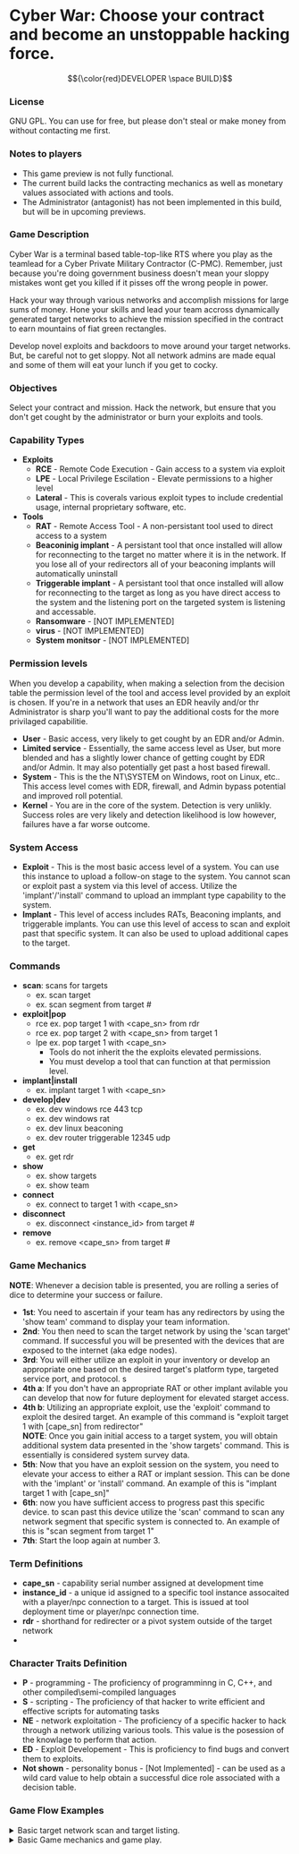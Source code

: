 # Cyber War: Choose your contract and become an unstoppable hacking force.

$${\color{red}DEVELOPER \space BUILD}$$

### License
GNU GPL. You can use for free, but please don't steal or make money from without contacting me first.

### Notes to players
- This game preview is not fully functional.
- The current build lacks the contracting mechanics as well as monetary values associated with actions and tools.
- The Administrator (antagonist) has not been implemented in this build, but will be in upcoming previews. 

### Game Description
Cyber War is a terminal based table-top-like RTS where you play as the teamlead for a Cyber Private Military Contractor (C-PMC). Remember, just because you're doing government business doesn't mean your sloppy mistakes wont get you killed if it pisses off the wrong people in power.

Hack your way through various networks and accomplish missions for large sums of money. Hone your skills and lead your team accross dynamically generated target networks to achieve the mission specified in the contract to earn mountains of fiat green rectangles. 

Develop novel exploits and backdoors to move around your target networks. But, be careful not to get sloppy. Not all network admins are made equal and some of them will eat your lunch if you get to cocky. 

### Objectives
Select your contract and mission. Hack the network, but ensure that you don't get cought by the administrator or burn your exploits and tools. 

### Capability Types
- __Exploits__
  - __RCE__ - Remote Code Execution - Gain access to a system via exploit
  - __LPE__ - Local Privilege Escilation - Elevate permissions to a higher level
  - __Lateral__ - This is coverals various exploit types to include credential usage, internal proprietary software, etc.
- __Tools__
  - __RAT__ - Remote Access Tool - A non-persistant tool used to direct access to a system
  - __Beaconinig implant__ - A persistant tool that once installed will allow for reconnecting to the target no matter where it is in the network. If you lose all of your redirectors all of your beaconing implants will automatically uninstall
  - __Triggerable implant__ - A persistant tool that once installed will allow for reconnecting to the target as long as you have direct access to the system and the listening port on the targeted system is listening and accessable. 
  - __Ransomware__ - [NOT IMPLEMENTED]
  - __virus__ - [NOT IMPLEMENTED]
  - __System monitsor__ - [NOT IMPLEMENTED]

### Permission levels
When you develop a capability, when making a selection from the decision table the permission level of the tool and access level provided by an exploit is chosen. If you're in a network that uses an EDR heavily and/or thr Administrator is sharp you'll want to pay the additional costs for the more privilaged capabilitie.
  - __User__ - Basic access, very likely to get cought by an EDR and/or Admin.  
  - __Limited service__ - Essentially, the same access level as User, but more blended and has a slightly lower chance of getting cought by EDR and/or Admin. It may also potentially get past a host based firewall.
  - __System__ - This is the the NT\SYSTEM on Windows, root on Linux, etc.. This access level comes with EDR, firewall, and Admin bypass potential and improved roll potential. 
  - __Kernel__ - You are in the core of the system. Detection is very unlikly. Success roles are very likely and detection likelihood is low however, failures have a far worse outcome. 

### System Access
- __Exploit__ - This is the most basic access level of a system. You can use this instance to upload a follow-on stage to the system. You cannot scan or exploit past a system via this level of access. Utilize the 'implant'/'install' command to upload an immplant type capability to the system.
- __Implant__ - This level of access includes RATs, Beaconing implants, and triggerable implants. You can use this level of access to scan and exploit past that specific system. It can also be used to upload additional capes to the target.

### Commands
- __scan__: scans for targets
	- ex. scan target
	- ex. scan segment from target #
- __exploit|pop__
	- rce ex. pop target 1 with <cape_sn> from rdr
	- rce ex. pop target 2 with <cape_sn> from target 1
    - lpe ex. pop target 1 with <cape_sn>
      - Tools do not inherit the the exploits elevated permissions. 
      - You must develop a tool that can function at that permission level.
- __implant|install__
	- ex. implant target 1 with <cape_sn>
- __develop|dev__
	- ex. dev windows rce 443 tcp
	- ex. dev windows rat
	- ex. dev linux beaconing
	- ex. dev router triggerable 12345 udp
- __get__
	- ex. get rdr
- __show__
	- ex. show targets
	- ex. show team
- __connect__
    - ex. connect to target 1 with <cape_sn>
- __disconnect__
    - ex. disconnect <instance_id> from target #
- __remove__
  - ex. remove <cape_sn> from target #
    
### Game Mechanics
__NOTE__: Whenever a decision table is presented, you are rolling a series of dice to determine your success or failure.
- __1st__: You need to ascertain if your team has any redirectors by using the 'show team' command to display your team information.
- __2nd__: You then need to scan the target network by using the 'scan target' command. If successful you will be presented with the devices that are exposed to the internet (aka edge nodes).
- __3rd__: You will either utilize an exploit in your inventory or develop an appropriate one based on the desired target's platform type, targeted service port, and protocol. s
- __4th a__: If you don't have an appropriate RAT or other implant avilable you can develop that now for future deployment for elevated starget access.
- __4th b__: Utilizing an appropriate exploit, use the 'exploit' command to exploit the desired target. An example of this command is "exploit target 1 with [cape_sn] from redirector"\
__NOTE__: Once you gain initial access to a target system, you will obtain additional system data presented in the 'show targets' command. This is essentially is considered system survey data.
- __5th__: Now that you have an exploit session on the system, you need to elevate your access to either a RAT or implant session. This can be done with the 'implant' or 'install' command. An example of this is "implant target 1 with [cape_sn]"
- __6th__: now you have sufficient access to progress past this specific device. to scan past this device utilize the 'scan' command to scan any network segment that specific system is connected to. An example of this is "scan segment from target 1"
- __7th__: Start the loop again at number 3.


### Term Definitions
- __cape_sn__ - capability serial number assigned at development time
- __instance_id__ - a unique id assigned to a specific tool instance assocaited with a player/npc connection to a target. This is issued at tool deployment time or player/npc connection time.
- __rdr__ - shorthand for redirecter or a pivot system outside of the target network
- 


### Character Traits Definition
- __P__ - programming - The proficiency of programminng in C, C++, and other compiled\semi-compiled languages
- __S__ - scripting - The proficiency of that hacker to write efficient and effective scripts for automating tasks
- __NE__ - network exploitation - The proficiency of a specific hacker to hack through a network utilizing various tools. This value is the posession of the knowlage to perform that action.
- __ED__ - Exploit Developement - This is proficiency to find bugs and convert them to exploits.
- __Not shown__ - personality bonus - [Not Implemented] - can be used as a wild card value to help obtain a successful dice role associated with a decision table. 

### Game Flow Examples
<details>
<summary> Basic target network scan and target listing. </summary>

```
[TheMalteseSailor] > show team

\\\\\\\\\\\\\\\\\\\\\\\\\\\\\\\\\\\\\\\\\\
        \\\\\\\ TEAM DETAILS \\\\\\\
\\\\\\\\\\\\\\\\\\\\\\\\\\\\\\\\\\\\\\\\\\
-- Team Details:
        \___ Redirector Count: 1
        \___ Team Members:
        -- Name: TheMalteseSailor
          \___ Burned Out: False
          \___ Task Timer: 0m0s
          \___ P: 1, S: 3, NE: 1, ED: 2, PER: 1
            \___ Targets:
            \___ Capabilities:
                 \___ Tools: {'type': 'tool', 'name': '553217', 'sub_type': 'system_monitor', 'port': None, 'platform_type': 'firewall', 'burned': False, 'permissions': 'system'}
                 \___ Exploits: {'type': 'exploit', 'name': '135016', 'sub_type': 'lpe', 'port': None, 'platform_type': 'linux', 'burned': False, 'permissions': 'kernel'}
        -- Name: test1
          \___ Burned Out: False
          \___ Task Timer: 0m0s
          \___ P: 3, S: 4, NE: 1, ED: 1, PER: 4
            \___ Targets:
            \___ Capabilities:
                 \___ Tools: {'type': 'tool', 'name': '568861', 'sub_type': 'system_monitor', 'port': None, 'platform_type': 'windows', 'burned': True, 'permissions': 'kernel'}
        -- Name: test5
          \___ Burned Out: False
          \___ Task Timer: 0m0s
          \___ P: 4, S: 4, NE: 2, ED: 4, PER: 1
            \___ Targets:
            \___ Capabilities:
                 \___ Exploits: {'type': 'exploit', 'name': '244752', 'sub_type': 'lateral', 'port': None, 'platform_type': 'firewall', 'burned': False, 'permissions': 'limited service'}
        -- Name: test2
          \___ Burned Out: False
          \___ Task Timer: 0m0s
          \___ P: 4, S: 1, NE: 4, ED: 3, PER: 3
            \___ Targets:
            \___ Capabilities:
                 \___ Exploits: {'type': 'exploit', 'name': '357310', 'sub_type': 'rce', 'port': (443, 'TCP'), 'platform_type': 'linux', 'burned': False, 'permissions': 'limited service'}
\\\\\\\\\\\\\\\\\\\\\\\\\\\\\\\\\\\\\\\\\\
        ///////      END     ///////
\\\\\\\\\\\\\\\\\\\\\\\\\\\\\\\\\\\\\\\\\\

[TheMalteseSailor] > scan target
[DEBUG] cmd:

[+] Option 1
 -- Definition:
     \__ Use aggressive nmap scan against all ports of the target's externally facing systems.
 -- Skill Requirements:
     \__ exploit development: 0
     \__ network exploitation: 1
     \__ programming: 0
     \__ scripting: 1
 -- Failure Cost: 2
 -- Chance: Requires 5+ of D20
 -- Bonus Chance: (0, 0)
 -- Failure state: ('failure_state', False)

[+] Option 2
 -- Definition:
     \__ A slower, but still broad scan of the target's externally facing systems.
 -- Skill Requirements:
     \__ exploit development: 0
     \__ network exploitation: 2
     \__ programming: 0
     \__ scripting: 1
 -- Failure Cost: 3
 -- Chance: Requires 8+ of D20
 -- Bonus Chance: (10, 11)
 -- Failure state: ('failure_state', False)
[TheMalteseSailor] [cancel|#] choice? 1
[DEBUG] decison: 1
[Narrator] Dice roll Succeded.
    \__ Needed: 5 on a D20
    \__ Your Roll: 19

[DEBUG] Calling background task worker thread from success status.
[DEBUG] Inside background task worker thread.
final_decision_struct['time cost']: 2
[ ] 1 second(s) remaining for TheMalteseSailor.
[TheMalteseSailor] > show targets
---------------------------------------------------------------------
 Target: target 1, Access: False, OS: linux
    Visible Ports: [(69, 'TCP'), (25, 'TCP')]
    Edge Node: True, Pri Net Seg: 1
    Capes Deployed to target.
       TYPE        | CAPE_SN | BURNED | PERMISSIONS | PRESENT | INSTANCE_ID | SRC_INSTANCE_ID
---------------------------------------------------------------------
---------------------------------------------------------------------
 Target: target 2, Access: False, OS: firewall
    Visible Ports: [(22, 'TCP')]
    Edge Node: True, Pri Net Seg: 1
    Capes Deployed to target.
       TYPE        | CAPE_SN | BURNED | PERMISSIONS | PRESENT | INSTANCE_ID | SRC_INSTANCE_ID
---------------------------------------------------------------------
---------------------------------------------------------------------
 Target: target 3, Access: False, OS: firewall
    Visible Ports: [(443, 'TCP')]
    Edge Node: True, Pri Net Seg: 1
    Capes Deployed to target.
       TYPE        | CAPE_SN | BURNED | PERMISSIONS | PRESENT | INSTANCE_ID | SRC_INSTANCE_ID
---------------------------------------------------------------------
---------------------------------------------------------------------
 Target: target 4, Access: False, OS: router
    Visible Ports: [(22, 'TCP')]
    Edge Node: True, Pri Net Seg: 2
    Capes Deployed to target.
       TYPE        | CAPE_SN | BURNED | PERMISSIONS | PRESENT | INSTANCE_ID | SRC_INSTANCE_ID
---------------------------------------------------------------------
[TheMalteseSailor] >
```
</details>


<details>
<summary>Basic Game mechanics and game play.</summary>

```

________/\\\\\\\\\________________/\\\_____________________________________
 _____/\\\////////________________\/\\\_____________________________________
  ___/\\\/______________/\\\__/\\\_\/\\\_____________________________________
   __/\\\_______________\//\\\/\\\__\/\\\____________/\\\\\\\\___/\\/\\\\\\\__
    _\/\\\________________\//\\\\\___\/\\\\\\\\\____/\\\/////\\\_\/\\\/////\\\_
     _\//\\\________________\//\\\____\/\\\////\\\__/\\\\\\\\\\\__\/\\\___\///__
      __\///\\\___________/\\_/\\\_____\/\\\__\/\\\_\//\\///////___\/\\\_________
       ____\////\\\\\\\\\_\//\\\\/______\/\\\\\\\\\___\//\\\\\\\\\\_\/\\\_________
        _______\/////////___\////________\/////////_____\//////////__\///__________
 ________________________________/\\\______________/\\\______________________________
  _______________________________\/\\\_____________\/\\\______________________________
   _______________________________\/\\\_____________\/\\\______________________________
    _______________________________\//\\\____/\\\____/\\\___/\\\\\\\\\_____/\\/\\\\\\\__
     ________________________________\//\\\__/\\\\\__/\\\___\////////\\\___\/\\\/////\\\_
      _________________________________\//\\\/\\\/\\\/\\\______/\\\\\\\\\\__\/\\\___\///__
       __________________________________\//\\\\\\//\\\\\______/\\\/////\\\__\/\\\_________
        ___________________________________\//\\\__\//\\\______\//\\\\\\\\/\\_\/\\\_________
         ____________________________________\///____\///________\////////\//__\///__________


        A game to LARP as a Digital PMC..
                By TheMalteseSailor


        Build your team! Accept your mission!

[-] Choose 3 hackers to be on your team.
==============================================
=============== TEAM SELECTION ===============
-----------------------------------------------------------------------------------
Option Number: 1
Name: test7
    \__Skill Levels:
        \__Programming: 3
        \__Scripting: 4
        \__Network Exploitation: 2
        \__Exploit Development: 1
        \__Personnality Bonus: 1
    \___ Capabilities:
         \___ Tools:     TYPE  | SUBTYPE        | CAPE_SN | PORT             | PLATFORM | BURNED | PERMISSINOS
                   \___  tool  | system_monitor | 230227  | None             | firewall | False  | user
-----------------------------------------------------------------------------------
Option Number: 2
Name: test5
    \__Skill Levels:
        \__Programming: 1
        \__Scripting: 4
        \__Network Exploitation: 1
        \__Exploit Development: 3
        \__Personnality Bonus: 4
    \___ Capabilities:
         \___ Exploits: TYPE   | SUBTYPE        | CAPE_SN | PORT             | PLATFORM | BURNED | PERMISSIONS
                  \___ exploit | rce            | 004672  | (445, 'TCP')     | windows  | False  | system
                  \___ exploit | lateral        | 718036  | None             | windows  | False  | system
-----------------------------------------------------------------------------------
Option Number: 3
Name: test4
    \__Skill Levels:
        \__Programming: 4
        \__Scripting: 3
        \__Network Exploitation: 1
        \__Exploit Development: 2
        \__Personnality Bonus: 1
    \___ Capabilities:
         \___ Tools:     TYPE  | SUBTYPE        | CAPE_SN | PORT             | PLATFORM | BURNED | PERMISSINOS
                   \___  tool  | trojan         | 682283  | None             | router   | False  | kernel
                   \___  tool  | virus          | 358203  | None             | router   | False  | limited service
-----------------------------------------------------------------------------------
Option Number: 4
Name: test9
    \__Skill Levels:
        \__Programming: 4
        \__Scripting: 4
        \__Network Exploitation: 2
        \__Exploit Development: 4
        \__Personnality Bonus: 3
    \___ Capabilities:
         \___ Exploits: TYPE   | SUBTYPE        | CAPE_SN | PORT             | PLATFORM | BURNED | PERMISSIONS
                  \___ exploit | lpe            | 117380  | None             | linux    | True   | user
                  \___ exploit | lateral        | 816752  | None             | router   | False  | limited service
-----------------------------------------------------------------------------------
Option Number: 5
Name: test1
    \__Skill Levels:
        \__Programming: 2
        \__Scripting: 3
        \__Network Exploitation: 4
        \__Exploit Development: 2
        \__Personnality Bonus: 4
    \___ Capabilities:
         \___ Exploits: TYPE   | SUBTYPE        | CAPE_SN | PORT             | PLATFORM | BURNED | PERMISSIONS
                  \___ exploit | lpe            | 108022  | None             | router   | False  | system
                  \___ exploit | rce            | 218866  | (443, 'TCP')     | linux    | False  | system
-----------------------------------------------------------------------------------
Option Number: 6
Name: test8
    \__Skill Levels:
        \__Programming: 1
        \__Scripting: 3
        \__Network Exploitation: 3
        \__Exploit Development: 4
        \__Personnality Bonus: 4
    \___ Capabilities:
         \___ Tools:     TYPE  | SUBTYPE        | CAPE_SN | PORT             | PLATFORM | BURNED | PERMISSINOS
                   \___  tool  | keylogger      | 734468  | None             | router   | False  | limited service
         \____________________________________________________________________________________________________
                                                                                                              \
         \___ Exploits: TYPE   | SUBTYPE        | CAPE_SN | PORT             | PLATFORM | BURNED | PERMISSIONS
                  \___ exploit | lpe            | 707182  | None             | router   | False  | kernel
==============================================
[?] Make your NPC selections by providing the NPC's 'Option Number'.
[?] NPC1 selection? 1
[?] NPC2 selection? 2
[?] NPC3 selection? 3
[ ] You've chosen to make you team with: test7, test5, and test4.
[?] What size network? [Small|Medium|Large|Huge]small

[TheMalteseSailor] > show team

\\\\\\\\\\\\\\\\\\\\\\\\\\\\\\\\\\\\\\\\\\
        \\\\\\\ TEAM DETAILS \\\\\\\
\\\\\\\\\\\\\\\\\\\\\\\\\\\\\\\\\\\\\\\\\\
-- Team Details:
        \___ Redirector Count: 0
        \___ Team Members:
        -- Name: TheMalteseSailor
          \___ Burned Out: False
          \___ Task Timer: 0m0s
          \___ P: 3, S: 1, NE: 1, ED: 3, PER: 3
            \___ Targets:
            \___ Capabilities:
                 \___ Tools:     TYPE  | SUBTYPE        | CAPE_SN | PORT             | PLATFORM | BURNED | PERMISSINOS
                           \___  tool  | trojan         | 524021  | None             | router   | False  | kernel
                           \___  tool  | keylogger      | 351355  | None             | windows  | False  | user
        -- Name: test7
          \___ Burned Out: False
          \___ Task Timer: 0m0s
          \___ P: 3, S: 4, NE: 2, ED: 1, PER: 1
            \___ Targets:
            \___ Capabilities:
                 \___ Tools:     TYPE  | SUBTYPE        | CAPE_SN | PORT             | PLATFORM | BURNED | PERMISSINOS
                           \___  tool  | system_monitor | 230227  | None             | firewall | False  | user
        -- Name: test5
          \___ Burned Out: False
          \___ Task Timer: 0m0s
          \___ P: 1, S: 4, NE: 1, ED: 3, PER: 4
            \___ Targets:
            \___ Capabilities:
                 \___ Exploits: TYPE   | SUBTYPE        | CAPE_SN | PORT             | PLATFORM | BURNED | PERMISSIONS
                          \___ exploit | rce            | 004672  | (445, 'TCP')     | windows  | False  | system
                          \___ exploit | lateral        | 718036  | None             | windows  | False  | system
        -- Name: test4
          \___ Burned Out: False
          \___ Task Timer: 0m0s
          \___ P: 4, S: 3, NE: 1, ED: 2, PER: 1
            \___ Targets:
            \___ Capabilities:
                 \___ Tools:     TYPE  | SUBTYPE        | CAPE_SN | PORT             | PLATFORM | BURNED | PERMISSINOS
                           \___  tool  | trojan         | 682283  | None             | router   | False  | kernel
                           \___  tool  | virus          | 358203  | None             | router   | False  | limited service
\\\\\\\\\\\\\\\\\\\\\\\\\\\\\\\\\\\\\\\\\\
        ///////      END     ///////
\\\\\\\\\\\\\\\\\\\\\\\\\\\\\\\\\\\\\\\\\\

[TheMalteseSailor] > get rdr
[DEBUG] cmd: ['rdr']

[+] Option 1
 -- Definition:
     \__ Use a wellknown VPS service with gift card.
 -- Skill Requirements:
     \__ exploit development: 0
     \__ network exploitation: 1
     \__ programming: 0
     \__ scripting: 1
 -- Failure Cost: 2
 -- Chance: Requires 2+ of D20
 -- Bonus Chance: (0, 0)
 -- Failure state: ('failure_state', False)

[+] Option 2
 -- Definition:
     \__ Use a less known, but kinda sketchy VPS provider. Has chance for more than one redirector acquired.
 -- Skill Requirements:
     \__ exploit development: 0
     \__ network exploitation: 2
     \__ programming: 0
     \__ scripting: 1
 -- Failure Cost: 2
 -- Chance: Requires 0+ of D0
 -- Bonus Chance: (10, 5)
 -- Failure state: ('failure_state', False)

[+] Option 3
 -- Definition:
     \__ Use tumbled bitcoin to purchase reputable normie VPS.
 -- Skill Requirements:
     \__ exploit development: 0
     \__ network exploitation: 2
     \__ programming: 0
     \__ scripting: 2
 -- Failure Cost: 2
 -- Chance: Requires 8+ of D20
 -- Bonus Chance: (15, 11)
 -- Failure state: ('failure_state', False)

[+] Option 4
 -- Definition:
     \__ Purchase verified anonymous VPS with Monero. Has chance to aquire more than one redirector.
 -- Skill Requirements:
     \__ exploit development: 0
     \__ network exploitation: 3
     \__ programming: 0
     \__ scripting: 2
 -- Failure Cost: 2
 -- Chance: Requires 10+ of D20
 -- Bonus Chance: (10, 9)
 -- Failure state: ('failure_state', False)
[TheMalteseSailor] [cancel|#] choice? 1
[DEBUG] decison: 1
[Narrator] Dice roll Succeded.
    \__ Needed: 2 on a D20
    \__ Your Roll: 3

[DEBUG] Calling background task worker thread from success status.
[DEBUG] Inside background task worker thread.
final_decision_struct['time cost']: 2
[ ] 1 second(s) remaining for TheMalteseSailor.
[TheMalteseSailor] > scan target
[DEBUG] cmd:

[+] Option 1
 -- Definition:
     \__ Use aggressive nmap scan against all ports of the target's externally facing systems.
 -- Skill Requirements:
     \__ exploit development: 0
     \__ network exploitation: 1
     \__ programming: 0
     \__ scripting: 1
 -- Failure Cost: 2
 -- Chance: Requires 5+ of D20
 -- Bonus Chance: (0, 0)
 -- Failure state: ('failure_state', False)

[+] Option 2
 -- Definition:
     \__ A slower, but still broad scan of the target's externally facing systems.
 -- Skill Requirements:
     \__ exploit development: 0
     \__ network exploitation: 2
     \__ programming: 0
     \__ scripting: 1
 -- Failure Cost: 3
 -- Chance: Requires 8+ of D20
 -- Bonus Chance: (10, 8)
 -- Failure state: ('failure_state', False)
[TheMalteseSailor] [cancel|#] choice? 1
[DEBUG] decison: 1
[Narrator] Failed dice roll for initial success.
    \__ Needed: 5 on a D20
    \__ Your Roll: 2
[Narrator] No valid option or tasking commmand supplied.
[DEBUG] Calling background task worker thread from failure status.
[DEBUG] Inside background task worker thread.
final_decision_struct['time cost']: 2
[ ] 1 second(s) remaining for TheMalteseSailor.
[TheMalteseSailor] > scan target
[DEBUG] cmd:

[+] Option 1
 -- Definition:
     \__ Use aggressive nmap scan against all ports of the target's externally facing systems.
 -- Skill Requirements:
     \__ exploit development: 0
     \__ network exploitation: 1
     \__ programming: 0
     \__ scripting: 1
 -- Failure Cost: 2
 -- Chance: Requires 5+ of D20
 -- Bonus Chance: (0, 0)
 -- Failure state: ('failure_state', False)

[+] Option 2
 -- Definition:
     \__ A slower, but still broad scan of the target's externally facing systems.
 -- Skill Requirements:
     \__ exploit development: 0
     \__ network exploitation: 2
     \__ programming: 0
     \__ scripting: 1
 -- Failure Cost: 3
 -- Chance: Requires 8+ of D20
 -- Bonus Chance: (10, 2)
 -- Failure state: ('failure_state', False)
[TheMalteseSailor] [cancel|#] choice? 1
[DEBUG] decison: 1
[Narrator] Failed dice roll for initial success.
    \__ Needed: 5 on a D20
    \__ Your Roll: 3
[Narrator] No valid option or tasking commmand supplied.
[DEBUG] Calling background task worker thread from failure status.
[DEBUG] Inside background task worker thread.
final_decision_struct['time cost']: 2
[ ] 1 second(s) remaining for TheMalteseSailor.
[TheMalteseSailor] > scan target
[DEBUG] cmd:

... decision table snipped ...

[DEBUG] Calling background task worker thread from success status.
[DEBUG] Inside background task worker thread.
final_decision_struct['time cost']: 2
[ ] 1 second(s) remaining for TheMalteseSailor.
[TheMalteseSailor] > show targets
---------------------------------------------------------------------
 Target: target 1, Access: False, OS: linux
    Visible Ports: [(22, 'TCP')]
    Edge Node: True, Pri Net Seg: 2
    Capes Deployed to target.
       TYPE        | CAPE_SN | BURNED | PERMISSIONS | PRESENT | INSTANCE_ID | SRC_INSTANCE_ID
---------------------------------------------------------------------
---------------------------------------------------------------------
 Target: target 2, Access: False, OS: linux
    Visible Ports: [(123, 'TCP'), (110, 'TCP'), (25, 'TCP'), (443, 'TCP')]
    Edge Node: True, Pri Net Seg: 2
    Capes Deployed to target.
       TYPE        | CAPE_SN | BURNED | PERMISSIONS | PRESENT | INSTANCE_ID | SRC_INSTANCE_ID
---------------------------------------------------------------------
---------------------------------------------------------------------
 Target: target 3, Access: False, OS: router
    Visible Ports: [(443, 'TCP')]
    Edge Node: True, Pri Net Seg: 2
    Capes Deployed to target.
       TYPE        | CAPE_SN | BURNED | PERMISSIONS | PRESENT | INSTANCE_ID | SRC_INSTANCE_ID
---------------------------------------------------------------------
---------------------------------------------------------------------
 Target: target 4, Access: False, OS: linux
    Visible Ports: [(21, 'TCP')]
    Edge Node: True, Pri Net Seg: 2
    Capes Deployed to target.
       TYPE        | CAPE_SN | BURNED | PERMISSIONS | PRESENT | INSTANCE_ID | SRC_INSTANCE_ID
---------------------------------------------------------------------
---------------------------------------------------------------------
 Target: target 5, Access: False, OS: linux
    Visible Ports: [(123, 'TCP'), (25, 'TCP'), (22, 'TCP')]
    Edge Node: True, Pri Net Seg: 3
    Capes Deployed to target.
       TYPE        | CAPE_SN | BURNED | PERMISSIONS | PRESENT | INSTANCE_ID | SRC_INSTANCE_ID
---------------------------------------------------------------------
[TheMalteseSailor] > dev linux rce 22 tcp
[DEBUG] cmd: ['linux', 'rce', '22', 'tcp']
[ ] invalid protocol provided.

[+] Option 1
 -- Definition:
     \__ Lower skilled effort with longer time requirements
 -- Skill Requirements:
     \__ exploit development: 0
     \__ network exploitation: 1
     \__ programming: 0
     \__ scripting: 1
 -- Failure Cost: 2
 -- Chance: Requires 5+ of D20
 -- Bonus Chance: (0, 0)
 -- Failure state: ('failure_state', False)

[+] Option 2
 -- Definition:
     \__ Intermediate skilled effort with shorter, but still longer time requirements
 -- Skill Requirements:
     \__ exploit development: 0
     \__ network exploitation: 1
     \__ programming: 0
     \__ scripting: 1
 -- Failure Cost: 2
 -- Chance: Requires 8+ of D20
 -- Bonus Chance: (10, 19)
 -- Failure state: ('failure_state', False)

[+] Option 3
 -- Definition:
     \__ Advanced skilled effort with acceptable time requirements.
 -- Skill Requirements:
     \__ exploit development: 0
     \__ network exploitation: 1
     \__ programming: 0
     \__ scripting: 1
 -- Failure Cost: 2
 -- Chance: Requires 8+ of D20
 -- Bonus Chance: (10, 12)
 -- Failure state: ('failure_state', False)

[+] Option 4
 -- Definition:
     \__ Expert skilled effort with short time requirements.
 -- Skill Requirements:
     \__ exploit development: 0
     \__ network exploitation: 1
     \__ programming: 0
     \__ scripting: 1
 -- Failure Cost: 2
 -- Chance: Requires 8+ of D20
 -- Bonus Chance: (10, 11)
 -- Failure state: ('failure_state', False)
[TheMalteseSailor] [cancel|#] choice? 1
[DEBUG] decison: 1
[Narrator] Dice roll Succeded.
    \__ Needed: 5 on a D20
    \__ Your Roll: 9

[DEBUG] Calling background task worker thread from success status.
[DEBUG] Inside background task worker thread.
final_decision_struct['time cost']: 2
[ ] 1 second(s) remaining for TheMalteseSailor.
[DEBUG] added {'type': 'exploit', 'name': '466133', 'sub_type': 'rce', 'port': ('22', 'tcp'), 'platform_type': 'linux', 'burned': False, 'permissions': 'user'}

{'type': 'exploit', 'name': '466133', 'sub_type': 'rce', 'port': ('22', 'tcp'), 'platform_type': 'linux', 'burned': False, 'permissions': 'user'}

[TheMalteseSailor] > pop target 1 with 466133 from rdr
[DEBUG] cmd: ['target', '1', 'with', '466133', 'from', 'rdr']
[DEBUG] cape_sn in cape_sn_tracker.
[DEBUG] cape_sn in cape_sn_tracker.
[DEBUG] Target is visible and ports are visible.
[DEBUG] targeted port is open.

[+] Option 1
 -- Definition:
     \__ Use aggressive nmap scan against all ports of the target's externally facing systems.
 -- Skill Requirements:
     \__ exploit development: 0
     \__ network exploitation: 1
     \__ programming: 0
     \__ scripting: 1
 -- Failure Cost: 2
 -- Chance: Requires 5+ of D20
 -- Bonus Chance: (0, 0)
 -- Failure state: ('failure_state', False)
[TheMalteseSailor] [cancel|#] choice? 1
[DEBUG] decison: 1
[Narrator] Dice roll Succeded.
    \__ Needed: 5 on a D20
    \__ Your Roll: 10

[DEBUG] Calling background task worker thread from success status.
[DEBUG] Inside background task worker thread.
final_decision_struct['time cost']: 2
[ ] 1 second(s) remaining for TheMalteseSailor.
[TheMalteseSailor] > show targets
---------------------------------------------------------------------
 Target: target 1, Access: True, OS: linux
    Visible Ports: [(22, 'TCP')]
    System details: EDR:False, FW:False, Function:
    Edge Node: True, Dual Homed: True, Pri Net Seg: 2, Alt Net Seg: 3
    Capes Deployed to target.
       TYPE        | CAPE_SN | BURNED | PERMISSIONS | PRESENT | INSTANCE_ID | SRC_INSTANCE_ID
       rce         | 466133  | False  | user        | True    | ['880555']  |
---------------------------------------------------------------------
---------------------------------------------------------------------
 Target: target 2, Access: False, OS: linux
    Visible Ports: [(123, 'TCP'), (110, 'TCP'), (25, 'TCP'), (443, 'TCP')]
    Edge Node: True, Pri Net Seg: 2
    Capes Deployed to target.
       TYPE        | CAPE_SN | BURNED | PERMISSIONS | PRESENT | INSTANCE_ID | SRC_INSTANCE_ID
---------------------------------------------------------------------
---------------------------------------------------------------------
 Target: target 3, Access: False, OS: router
    Visible Ports: [(443, 'TCP')]
    Edge Node: True, Pri Net Seg: 2
    Capes Deployed to target.
       TYPE        | CAPE_SN | BURNED | PERMISSIONS | PRESENT | INSTANCE_ID | SRC_INSTANCE_ID
---------------------------------------------------------------------
---------------------------------------------------------------------
 Target: target 4, Access: False, OS: linux
    Visible Ports: [(21, 'TCP')]
    Edge Node: True, Pri Net Seg: 2
    Capes Deployed to target.
       TYPE        | CAPE_SN | BURNED | PERMISSIONS | PRESENT | INSTANCE_ID | SRC_INSTANCE_ID
---------------------------------------------------------------------
---------------------------------------------------------------------
 Target: target 5, Access: False, OS: linux
    Visible Ports: [(123, 'TCP'), (25, 'TCP'), (22, 'TCP')]
    Edge Node: True, Pri Net Seg: 3
    Capes Deployed to target.
       TYPE        | CAPE_SN | BURNED | PERMISSIONS | PRESENT | INSTANCE_ID | SRC_INSTANCE_ID
---------------------------------------------------------------------
[TheMalteseSailor] > dev linux rat
[DEBUG] cmd: ['linux', 'rat']

[+] Option 1
 -- Definition:
     \__ Lower skilled effort with longer time requirements
 -- Skill Requirements:
     \__ exploit development: 0
     \__ network exploitation: 1
     \__ programming: 0
     \__ scripting: 1
 -- Failure Cost: 2
 -- Chance: Requires 5+ of D20
 -- Bonus Chance: (0, 0)
 -- Failure state: ('failure_state', False)

[+] Option 2
 -- Definition:
     \__ Intermediate skilled effort with shorter, but still longer time requirements
 -- Skill Requirements:
     \__ exploit development: 0
     \__ network exploitation: 1
     \__ programming: 0
     \__ scripting: 1
 -- Failure Cost: 2
 -- Chance: Requires 8+ of D20
 -- Bonus Chance: (10, 13)
 -- Failure state: ('failure_state', False)

[+] Option 3
 -- Definition:
     \__ Advanced skilled effort with acceptable time requirements.
 -- Skill Requirements:
     \__ exploit development: 0
     \__ network exploitation: 1
     \__ programming: 0
     \__ scripting: 1
 -- Failure Cost: 2
 -- Chance: Requires 8+ of D20
 -- Bonus Chance: (10, 17)
 -- Failure state: ('failure_state', False)

[+] Option 4
 -- Definition:
     \__ Expert skilled effort with short time requirements.
 -- Skill Requirements:
     \__ exploit development: 0
     \__ network exploitation: 1
     \__ programming: 0
     \__ scripting: 1
 -- Failure Cost: 2
 -- Chance: Requires 8+ of D20
 -- Bonus Chance: (10, 17)
 -- Failure state: ('failure_state', False)
[TheMalteseSailor] [cancel|#] choice? 1
[DEBUG] decison: 1
[Narrator] Dice roll Succeded.
    \__ Needed: 5 on a D20
    \__ Your Roll: 9

[DEBUG] Calling background task worker thread from success status.
[DEBUG] Inside background task worker thread.
final_decision_struct['time cost']: 2
[ ] 1 second(s) remaining for TheMalteseSailor.
[DEBUG] added {'type': 'tool', 'name': '072141', 'sub_type': 'rat', 'port': None, 'platform_type': 'linux', 'burned': False, 'permissions': 'user'}

{'type': 'tool', 'name': '072141', 'sub_type': 'rat', 'port': None, 'platform_type': 'linux', 'burned': False, 'permissions': 'user'}

[TheMalteseSailor] > implant target 1 with 072141

[+] Option 1
 -- Definition:
     \__ Use aggressive nmap scan against all ports of the target's externally facing systems.
 -- Skill Requirements:
     \__ exploit development: 0
     \__ network exploitation: 1
     \__ programming: 0
     \__ scripting: 1
 -- Failure Cost: 2
 -- Chance: Requires 5+ of D20
 -- Bonus Chance: (0, 0)
 -- Failure state: ('failure_state', False)
[TheMalteseSailor] [cancel|#] choice? 1
[DEBUG] decison: 1
[Narrator] Dice roll Succeded.
    \__ Needed: 5 on a D20
    \__ Your Roll: 8

[DEBUG] Calling background task worker thread from success status.
[DEBUG] Inside background task worker thread.
final_decision_struct['time cost']: 2
[ ] 1 second(s) remaining for TheMalteseSailor.
[TheMalteseSailor] > show targets
---------------------------------------------------------------------
 Target: target 1, Access: True, OS: linux
    Visible Ports: [(22, 'TCP')]
    System details: EDR:False, FW:False, Function:
    Edge Node: True, Dual Homed: True, Pri Net Seg: 2, Alt Net Seg: 3
    Capes Deployed to target.
       TYPE        | CAPE_SN | BURNED | PERMISSIONS | PRESENT | INSTANCE_ID | SRC_INSTANCE_ID
       rce         | 466133  | False  | user        | False   | ['880555']  |
       rat         | 072141  | False  | user        | True    | ['880555']  |
---------------------------------------------------------------------
---------------------------------------------------------------------
 Target: target 2, Access: False, OS: linux
    Visible Ports: [(123, 'TCP'), (110, 'TCP'), (25, 'TCP'), (443, 'TCP')]
    Edge Node: True, Pri Net Seg: 2
    Capes Deployed to target.
       TYPE        | CAPE_SN | BURNED | PERMISSIONS | PRESENT | INSTANCE_ID | SRC_INSTANCE_ID
---------------------------------------------------------------------
---------------------------------------------------------------------
 Target: target 3, Access: False, OS: router
    Visible Ports: [(443, 'TCP')]
    Edge Node: True, Pri Net Seg: 2
    Capes Deployed to target.
       TYPE        | CAPE_SN | BURNED | PERMISSIONS | PRESENT | INSTANCE_ID | SRC_INSTANCE_ID
---------------------------------------------------------------------
---------------------------------------------------------------------
 Target: target 4, Access: False, OS: linux
    Visible Ports: [(21, 'TCP')]
    Edge Node: True, Pri Net Seg: 2
    Capes Deployed to target.
       TYPE        | CAPE_SN | BURNED | PERMISSIONS | PRESENT | INSTANCE_ID | SRC_INSTANCE_ID
---------------------------------------------------------------------
---------------------------------------------------------------------
 Target: target 5, Access: False, OS: linux
    Visible Ports: [(123, 'TCP'), (25, 'TCP'), (22, 'TCP')]
    Edge Node: True, Pri Net Seg: 3
    Capes Deployed to target.
       TYPE        | CAPE_SN | BURNED | PERMISSIONS | PRESENT | INSTANCE_ID | SRC_INSTANCE_ID
---------------------------------------------------------------------
[TheMalteseSailor] >
```
</pre>
</details>